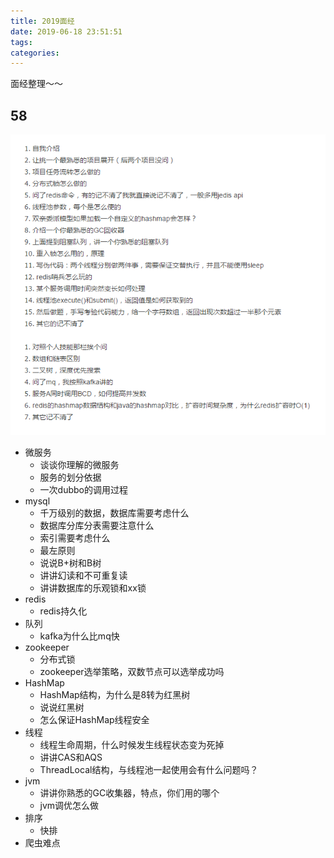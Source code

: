```yaml
---
title: 2019面经
date: 2019-06-18 23:51:51
tags:
categories:
---
```

面经整理～～
<!--more-->
58
---

![](/images/58-interview.png)

- 微服务
  - 谈谈你理解的微服务
  - 服务的划分依据
  - 一次dubbo的调用过程
- mysql
  - 千万级别的数据，数据库需要考虑什么
  - 数据库分库分表需要注意什么
  - 索引需要考虑什么
  - 最左原则
  - 说说B+树和B树
  - 讲讲幻读和不可重复读
  - 讲讲数据库的乐观锁和xx锁
- redis
  - redis持久化
- 队列
  - kafka为什么比mq快
- zookeeper
  - 分布式锁
  - zookeeper选举策略，双数节点可以选举成功吗
- HashMap
  - HashMap结构，为什么是8转为红黑树
  - 说说红黑树
  - 怎么保证HashMap线程安全
- 线程
  - 线程生命周期，什么时候发生线程状态变为死掉
  - 讲讲CAS和AQS
  - ThreadLocal结构，与线程池一起使用会有什么问题吗？
- jvm
  - 讲讲你熟悉的GC收集器，特点，你们用的哪个
  - jvm调优怎么做
- 排序
  - 快排
- 爬虫难点